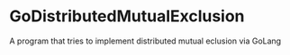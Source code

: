 # GoDistributedMutualExclusion
A program that tries to implement distributed mutual eclusion via GoLang
